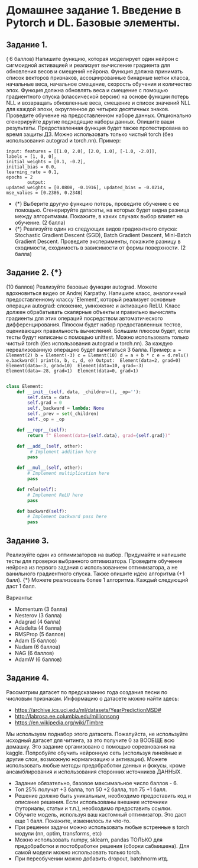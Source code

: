 # Домашнее задание 1. Введение в Pytorch и DL. Базовые элементы.

## Задание 1.
( 6 баллов) Напишите функцию, которая моделирует один нейрон с сигмоидной активацией и реализует вычисление градиента для обновления весов и смещений нейрона. Функция должна принимать список векторов признаков, ассоциированные бинарные метки класса, начальные веса, начальное смещение, скорость обучения и количество эпох. Функция должна обновлять веса и смещение с помощью градиентного спуска (классической версии) на основе функции потерь NLL и возвращать обновленные веса, смещение и список значений NLL для каждой эпохи, округленное до четырех десятичных знаков.
Проведите обучение на предоставленном наборе данных. Опционально сгенерируйте другие подходящие наборы данных. Опишите ваши результаты. Предоставленная функция будет также протестирована во время защиты ДЗ.
Можно использовать только чистый torch (без использования autograd и torch.nn). 
Пример:
```
input: features = [[1.0, 2.0], [2.0, 1.0], [-1.0, -2.0]], 
labels = [1, 0, 0], 
initial_weights = [0.1, -0.2], 
initial_bias = 0.0, 
learning_rate = 0.1, 
epochs = 2
        output: 
updated_weights = [0.0808, -0.1916], updated_bias = -0.0214, mse_values = [0.2386, 0.2348]
```
* {*} Выберите другую функцию потерь, проведите обучение с ее помощью. Сгенерируйте датасеты, на которых будет видна разница между алгоритмами. Покажите, в каких случаях выбор влияет на обучение. (2 балла)
* {*} Реализуйте один из следующих видов градиентного спуска: Stochastic Gradient Descent (SGD), Batch Gradient Descent, Mini-Batch Gradient Descent. Проведите эксперименты, покажите разницу в сходимости, сходимость в зависимости от формы поверхности. (2 балла)

## Задание 2. {*}
(10 баллов) Реализуйте базовые функции autograd. Можете вдохновиться видео от Andrej Karpathy. Напишите класс, аналогичный предоставленному классу 'Element', который реализует основные операции autograd: сложение, умножение и активацию ReLU. Класс должен обрабатывать скалярные объекты и правильно вычислять градиенты для этих операций посредством автоматического дифференцирования. Плюсом будет набор предоставленных тестов, оценивающих правильность вычислений. Большим плюсом будет, если тесты будут   написаны с помощью unittest. Можно использовать только чистый torch (без использования autograd и torch.nn). За каждую нереализованную операцию будет вычитаться 3 балла.
	Пример: 
        ```
        a = Element(2)
        b = Element(-3)
        c = Element(10)
        d = a + b * c
        e = d.relu()
        e.backward()
        print(a, b, c, d, e)
        Output:  Element(data=2, grad=0)  Element(data=-3, grad=10)  Element(data=10, grad=-3)  Element(data=-28, grad=1)  Element(data=0, grad=1)
        ```
```python

class Element:
	def __init__(self, data, _children=(), _op=''):
		self.data = data
		self.grad = 0
		self._backward = lambda: None
		self._prev = set(_children)
		self._op = _op

	def __repr__(self):
		return f" Element(data={self.data}, grad={self.grad})"

	def __add__(self, other):
		 # Implement addition here
		pass

	def __mul__(self, other):
		# Implement multiplication here
		pass

	def relu(self):
		# Implement ReLU here
		pass

	def backward(self):
		# Implement backward pass here
		pass
```
## Задание 3. 
Реализуйте один из оптимизаторов на выбор. Придумайте и напишите тесты для проверки выбранного оптимизатора. Проведите обучение нейрона из первого задания с использованием оптимизатора, а не ванильного градиентного спуска.
Также опишите идею алгоритма (+1 балл).
{*} Можете реализовать более 1 алгоритма. Каждый следующий даст 1 балл. 

Варианты:
- Momentum (3 балла)
- Nesterov (3 балла) 
- Adagrad (4 балла)
- Adadelta (4 балла)
- RMSProp (5 баллов)
- Adam (5 баллов)
- Nadam (6 баллов)
- NAG (6 баллов)
- AdamW (6 баллов)

## Задание 4.
Рассмотрим датасет по предсказанию года создания песни по числовым признакам.
Информацию о датасете можно найти здесь: 
- https://archive.ics.uci.edu/ml/datasets/YearPredictionMSD#
- http://labrosa.ee.columbia.edu/millionsong
- https://en.wikipedia.org/wiki/Timbre

Мы используем поднабор этого датасета. Пожалуйста, не используйте исходный датасет для читинга, за это получите 0 за ВООБЩЕ всю домашку. Это задание организовано с помощью соревнования на kaggle.
Попробуйте обучить нейронную сеть (используя линейные и другие слои, возможную нормализацию и активации). Можете использовать любые методы предобработки данных и фокусы, 
кроме ансамблирования и использования сторонних источников ДАННЫХ.
- Задание обязательно, базовое максимальное число баллов - 6. 
- Топ 25% получат +3 балла, топ 50 +2 балла, топ 75 +1 балл.
- Решение должно быть уникальным, необходимо предоставить код и описание решения. Если использованы внешние источники (туториалы, статьи и т.п.), необходимо предоставить ссылки.
- Обучите модель, используя ваш кастомный оптимизатор. Это даст еще 1 балл. Покажите, изменилось ли что-то.
- При решении задачи можно использовать любые встренные в torch модули (nn, optim, transforms, etc)
- Можно использовать numpy, sklearn, pandas ТОЛЬКО для предобработки и постобработки решения (сборки сабмишена). Для самой модели можно использовать только torch.
- При переобучении можно добавить dropout, batchnorm итд. 



